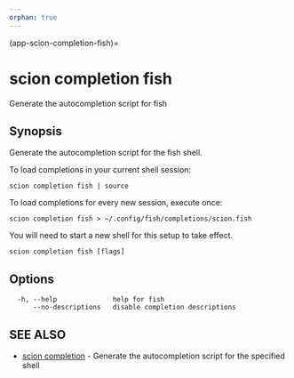 ```yaml
---
orphan: true
---
```


(app-scion-completion-fish)=

# scion completion fish

Generate the autocompletion script for fish
## Synopsis

Generate the autocompletion script for the fish shell.

To load completions in your current shell session:

	scion completion fish | source

To load completions for every new session, execute once:

	scion completion fish > ~/.config/fish/completions/scion.fish

You will need to start a new shell for this setup to take effect.


```
scion completion fish [flags]
```
## Options

```
  -h, --help              help for fish
      --no-descriptions   disable completion descriptions
```
## SEE ALSO

* [scion completion](scion_completion.md)	 - Generate the autocompletion script for the specified shell

